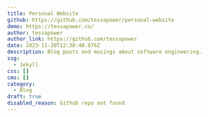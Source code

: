 ```yaml
---
title: Personal Website
github: https://github.com/tessapower/personal-website
demo: https://tessapower.co/
author: tessapower
author_link: https://github.com/tessapower
date: 2023-11-30T12:38:40.876Z
description: Blog posts and musings about software engineering.
ssg:
  - Jekyll
css: []
cms: []
category:
  - Blog
draft: true
disabled_reason: Github repo not found
---
```

